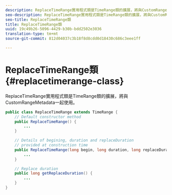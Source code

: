 ```yaml
---
description: ReplaceTimeRange實用程式類是TimeRange類的擴展，將與CustomRangeMetadata一起使用。
seo-description: ReplaceTimeRange實用程式類是TimeRange類的擴展，將與CustomRangeMetadata一起使用。
seo-title: ReplaceTimeRange類
title: ReplaceTimeRange類
uuid: 19c49b26-5096-4429-b30b-bdd2502e3036
translation-type: tm+mt
source-git-commit: 812d04037c3b18f8d8cdd0d18430c686c3eee1ff

---
```



# ReplaceTimeRange類 {#replacetimerange-class}

ReplaceTimeRange實用程式類是TimeRange類的擴展，將與CustomRangeMetadata一起使用。

```java
public class ReplaceTimeRange extends TimeRange {
    // Default constructor method
    public ReplaceTimeRange() { 
        ... 
    }

    // Details of begining, duration and replaceDuration 
    // provided at construction time 
    public ReplaceTimeRange(long begin, long duration, long replaceDuration) { 
        ... 
    }

    // Replace duration
    public long getReplaceDuration() { 
        ... 
    }
}
```

